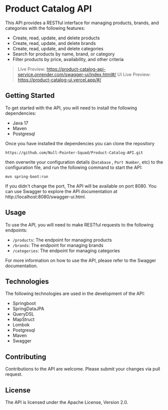 # Product Catalog API

This API provides a RESTful interface for managing products, brands, and categories with the following features:

* Create, read, update, and delete products
* Create, read, update, and delete brands
* Create, read, update, and delete categories
* Search for products by name, brand, or category
* Filter products by price, availability, and other criteria

> Live Preview: https://product-catalog-api-service.onrender.com/swagger-ui/index.html#/
> UI Live Preview: https://product-catalog-ui.vercel.app/#/

## Getting Started

To get started with the API, you will need to install the following dependencies:

* Java 17
* Maven
* Postgresql 

Once you have installed the dependencies you can clone the repository 
```
https://github.com/Null-Pointer-Squad/Product-Catalog-API.git
```
then overwrite your configuration details (`Database` , `Port Number`, etc) to the configuration file, and run the following command to start the API:

```
mvn spring-boot:run
```


If you didn't change the port, The API will be available on port 8080. You can use Swagger to explore the API documentation at http://localhost:8080/swagger-ui.html.
 
## Usage

To use the API, you will need to make RESTful requests to the following endpoints:

* `/products`: The endpoint for managing products
* `/brands`: The endpoint for managing brands
* `/categories`: The endpoint for managing categories

For more information on how to use the API, please refer to the Swagger documentation.

## Technologies

The following technologies are used in the development of the API:

* Springboot
* SpringDataJPA
* QueryDSL 
* MapStruct
* Lombok
* Postgresql
* Maven
* Swagger

## Contributing

Contributions to the API are welcome. Please submit your changes via pull request.

## License

The API is licensed under the Apache License, Version 2.0.
